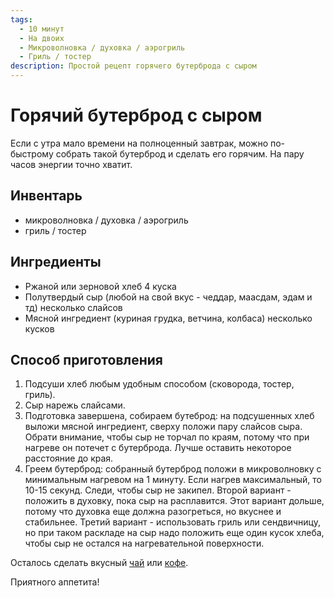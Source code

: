 ```yaml
---
tags:
  - 10 минут
  - На двоих
  - Микроволновка / духовка / аэрогриль
  - Гриль / тостер
description: Простой рецепт горячего бутерброда с сыром
---
```

# Горячий бутерброд с сыром

Если с утра мало времени на полноценный завтрак, можно по-быстрому собрать такой бутерброд и сделать его горячим. На пару часов энергии точно хватит.

## Инвентарь

- микроволновка / духовка / аэрогриль 
- гриль / тостер

## Ингредиенты

- Ржаной или зерновой хлеб 4 куска
- Полутвердый сыр (любой на свой вкус - чеддар, маасдам, эдам и тд) несколько слайсов
- Мясной ингредиент (куриная грудка, ветчина, колбаса) несколько кусков

## Способ приготовления

1. Подсуши хлеб любым удобным способом (сковорода, тостер, гриль).
1. Сыр нарежь слайсами.
1. Подготовка завершена, собираем бутеброд: на подсушенных хлеб выложи мясной ингредиент, сверху положи пару слайсов сыра. Обрати внимание, чтобы сыр не торчал по краям, потому что при нагреве он потечет с бутерброда. Лучше оставить некоторое расстояние до края.
1. Греем бутерброд: собранный бутерброд положи в микроволновку с минимальным нагревом на 1 минуту. Если нагрев максимальный, то 10-15 секунд. Следи, чтобы сыр не закипел. Второй вариант - положить в духовку, пока сыр на расплавится. Этот вариант дольше, потому что духовка еще должна разогреться, но вкуснее и стабильнее. Третий вариант - использовать гриль или сендвичницу, но при таком раскладе на сыр надо положить еще один кусок хлеба, чтобы сыр не остался на нагревательной поверхности.

Осталось сделать вкусный [чай](../drinks/tea/index.md) или [кофе](../drinks/coffee/index.md).

Приятного аппетита!